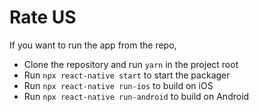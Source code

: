# Rate US

If you want to run the app from the repo,

- Clone the repository and run `yarn` in the project root
- Run `npx react-native start` to start the packager
- Run `npx react-native run-ios` to build on iOS
- Run `npx react-native run-android` to build on Android
